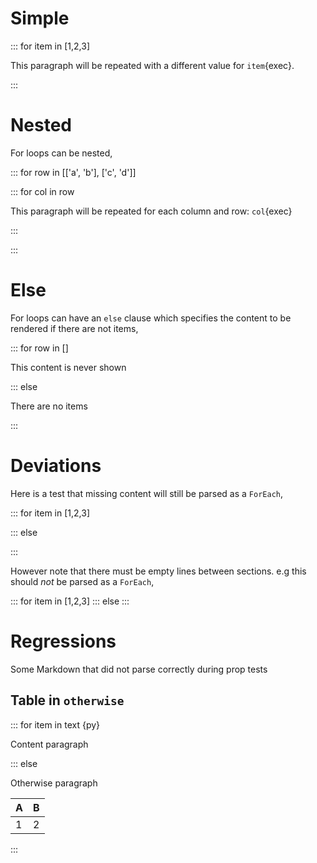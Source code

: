 # Simple

::: for item in [1,2,3]

This paragraph will be repeated with a different value for `item`{exec}.

:::

# Nested

For loops can be nested,

::: for row in [['a', 'b'], ['c', 'd']]

::: for col in row

This paragraph will be repeated for each column and row: `col`{exec}

:::

:::

# Else

For loops can have an `else` clause which specifies the content to be rendered if there are not items,

::: for row in []

This content is never shown

::: else

There are no items

:::

# Deviations

Here is a test that missing content will still be parsed as a `ForEach`,

::: for item in [1,2,3]

::: else

:::

However note that there must be empty lines between sections. e.g this should _not_ be parsed as a `ForEach`,

::: for item in [1,2,3]
::: else
:::

# Regressions

Some Markdown that did not parse correctly during prop tests

## Table in `otherwise`

::: for item in text {py}

Content paragraph

::: else

Otherwise paragraph

| A   | B   |
| --- | --- |
| 1   | 2   |

:::
